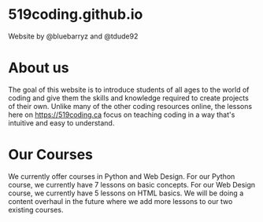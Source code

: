 # 519coding.github.io
Website by @bluebarryz and @tdude92

<h1>About us</h1>

The goal of this website is to introduce students of all ages to the world of coding and give them the skills and knowledge required to create projects of their own. Unlike many of the other coding resources online, the lessons here on https://519coding.ca focus on teaching coding in a way that's intuitive and easy to understand.

<h1>Our Courses</h1>

We currently offer courses in Python and Web Design. For our Python course, we currently have 7 lessons on basic concepts. For our Web Design course, we currently have 5 lessons on HTML basics. We will be doing a content overhaul in the future where we add more lessons to our two existing courses.

